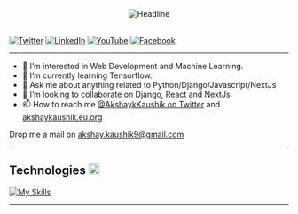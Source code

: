 <!---
# 👋 Hi, I'm Akshay Kaushik
--->
<div>
  <div align=center>
    <img src="https://readme-typing-svg.herokuapp.com?font=Helvetica&size=32&duration=2500&pause=500&color=FFFFFF&center=true&vCenter=true&random=false&width=600&lines=%F0%9F%91%8B+Hi%2C+I'm+Akshay+Kaushik;I'm+A+Full-Stack+Developer" alt="Headline"/>
  </div>
  <br>
  <div>

[![Twitter](https://img.shields.io/badge/Twitter-%231DA1F2.svg?&style=flat-square&logo=twitter&logoColor=white)](https://twitter.com/AkshaykKaushik) [![LinkedIn](https://img.shields.io/badge/LinkedIn-%230077B5.svg?&style=flat-square&logo=linkedin&logoColor=white)](https://www.linkedin.com/in/iamakshaykaushik/) [![YouTube](https://img.shields.io/badge/YouTube-%23FF0000.svg?&style=flat-square&logo=youtube&logoColor=white)](https://www.youtube.com/channel/UCXgvEwogFnrduVGIMRs8Q8Q) [![Facebook](https://img.shields.io/badge/Facebook-%231877F2.svg?&style=flat-square&logo=facebook&logoColor=white)](https://www.facebook.com/IamAkshayKaushik/) 

<!---
[![DEV](https://img.shields.io/badge/DEV-%23000000.svg?&style=flat-square&logo=dev.to&logoColor=white)](https://dev.to/jamesaphoenix)
[![BMC](https://img.shields.io/badge/BuyMeaCoffee-%23FFDD00.svg?&style=flat-square&logo=buy-me-a-coffee&logoColor=black)](https://www.buymeacoffee.com/jamesaphoenix)

---

## I'm A Full-Stack Developer
--->
---
- 👀 I’m interested in Web Development and Machine Learning.
- 🌱 I’m currently learning Tensorflow.
- 💬  Ask me about anything related to Python/Django/Javascript/NextJs
- 💞️ I’m looking to collaborate on Django, React and NextJs.
- 📫 How to reach me [@AkshaykKaushik on Twitter](https://twitter.com/AkshaykKaushik) and [akshaykaushik.eu.org](https://akshaykaushik.eu.org)

Drop me a mail on akshay.kaushik9@gmail.com

---

<!---
## :wrench: Technologies
-->
  <div alighn=left>
    <h2>Technologies <img src="https://media2.giphy.com/media/QssGEmpkyEOhBCb7e1/giphy.gif?cid=ecf05e47a0n3gi1bfqntqmob8g9aid1oyj2wr3ds3mg700bl&rid=giphy.gif" width=20px></h2>  
  </div>
  
  [![My Skills](https://skillicons.dev/icons?i=python,javascript,django,react,redux,nextjs,wordpress,redis,rabbitmq,cloudflare,workers,mysql,git,github,postman,vscode,selenium,html,tailwindcss,docker,kafka,devto)](https://www.linkedin.com/in/iamakshaykaushik/)


---



<!---
IamAkshayKaushik/IamAkshayKaushik is a ✨ special ✨ repository because its `README.md` (this file) appears on your GitHub profile.
You can click the Preview link to take a look at your changes.

Here are some ideas to get you started:

- 🔭 I’m currently working on ...
- 🌱 I’m currently learning ...
- 👯 I’m looking to collaborate on ...
- 🤔 I’m looking for help with ...
- 💬 Ask me about ...
- 📫 How to reach me: ...
- 😄 Pronouns: ...
- ⚡ Fun fact: ...
--->
